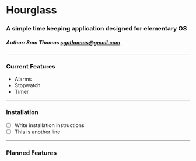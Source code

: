 # Hourglass
### A simple time keeping application designed for elementary OS
##### Author: Sam Thomas <sgpthomas@gmail.com>
-------------------------------------------
### Current Features
 * Alarms
 * Stopwatch
 * Timer

-------------------------------------------
### Installation
 - [ ] Write installation instructions
 - [ ] This is another line
-------------------------------------------
### Planned Features
